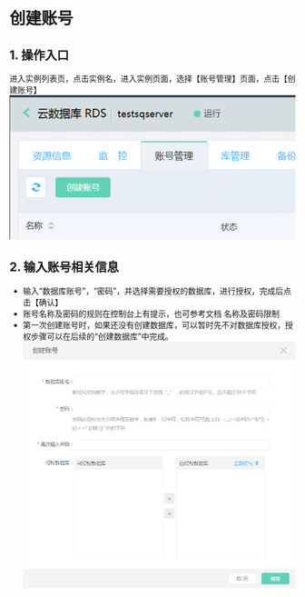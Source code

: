 # 创建账号

## 1. 操作入口
进入实例列表页，点击实例名，进入实例页面，选择【账号管理】页面，点击【创建账号】
![创建账号1](../../../../../image/RDS/Create-Account-1.png)


## 2. 输入账号相关信息
- 输入“数据库账号”，“密码”，并选择需要授权的数据库，进行授权，完成后点击【确认】
- 账号名称及密码的规则在控制台上有提示，也可参考文档 名称及密码限制
- 第一次创建账号时，如果还没有创建数据库，可以暂时先不对数据库授权，授权步骤可以在后续的“创建数据库”中完成。
![创建账号2](../../../../../image/RDS/Create-Account-2.png)

